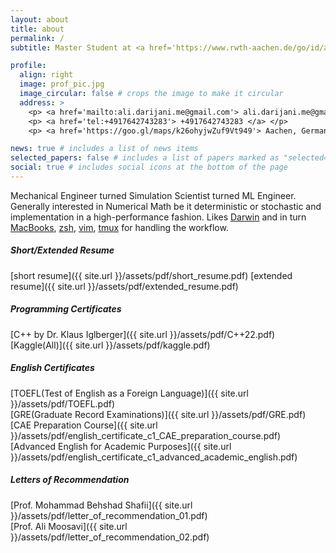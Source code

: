 ```yaml
---
layout: about
title: about
permalink: /
subtitle: Master Student at <a href='https://www.rwth-aachen.de/go/id/a/?lidx=1'> RWTH Aachen University </a>, <a href='https://goo.gl/maps/k26ohyjwZuf9Vt949'> Aachen, Germany </a>

profile:
  align: right
  image: prof_pic.jpg
  image_circular: false # crops the image to make it circular
  address: >
    <p> <a href='mailto:ali.darijani.me@gmail.com'> ali.darijani.me@gmail.com </a> </p>
    <p> <a href='tel:+4917642743283'> +4917642743283 </a> </p>
    <p> <a href='https://goo.gl/maps/k26ohyjwZuf9Vt949'> Aachen, Germany </a> </p>

news: true # includes a list of news items
selected_papers: false # includes a list of papers marked as "selected={true}"
social: true # includes social icons at the bottom of the page
---
```


Mechanical Engineer turned Simulation Scientist turned ML Engineer. Generally interested in Numerical Math be it deterministic or stochastic and implementation in a high-performance fashion. Likes [Darwin](https://en.wikipedia.org/wiki/Darwin_operating_system) and in turn [MacBooks](https://www.apple.com/mac/), [zsh](https://www.zsh.org), [vim](https://www.vim.org), [tmux](https://github.com/tmux/tmux/wiki) for handling the workflow. 
##### Short/Extended Resume
[short resume]({{ site.url }}/assets/pdf/short_resume.pdf)
[extended resume]({{ site.url }}/assets/pdf/extended_resume.pdf)  
##### Programming Certificates
[C++ by Dr. Klaus Iglberger]({{ site.url }}/assets/pdf/C++22.pdf)  
[Kaggle(All)]({{ site.url }}/assets/pdf/kaggle.pdf)  
##### English Certificates
[TOEFL(Test of English as a Foreign Language)]({{ site.url }}/assets/pdf/TOEFL.pdf)  
[GRE(Graduate Record Examinations)]({{ site.url }}/assets/pdf/GRE.pdf)  
[CAE Preparation Course]({{ site.url }}/assets/pdf/english_certificate_c1_CAE_preparation_course.pdf)  
[Advanced English for Academic Purposes]({{ site.url }}/assets/pdf/english_certificate_c1_advanced_academic_english.pdf)  
##### Letters of Recommendation
[Prof. Mohammad Behshad Shafii]({{ site.url }}/assets/pdf/letter_of_recommendation_01.pdf)  
[Prof. Ali Moosavi]({{ site.url }}/assets/pdf/letter_of_recommendation_02.pdf)  
#####





